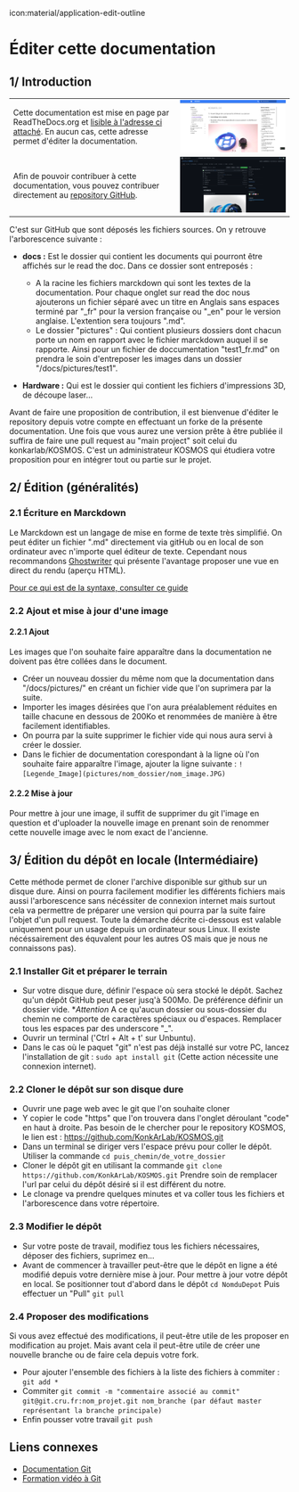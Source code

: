 icon:material/application-edit-outline
# Éditer cette documentation

## 1/ Introduction
|||
|-|-|
|Cette documentation est mise en page par ReadTheDocs.org et [lisible à l'adresse ci attaché](https://kosmos30.readthedocs.io). En aucun cas, cette adresse permet d'éditer la documentation.|![ED1-1](doc/kosmos/pictures/Edit-this-doc/ED1-1.png)|
|Afin de pouvoir contribuer à cette documentation, vous pouvez contribuer directement au [repository GitHub](https://github.com/KonkArLab/KOSMOS).|![ED1-2](doc/kosmos/pictures/Edit-this-doc/ED1-2.png)|

C'est sur GitHub que sont déposés les fichiers sources. On y retrouve l'arborescence suivante : 

 - **docs :** Est le dossier qui contient les documents qui pourront être affichés sur le read the doc. Dans ce dossier sont entreposés :

   - A la racine les fichiers marckdown qui sont les textes de la documentation. Pour chaque onglet sur read the doc nous ajouterons un fichier séparé avec un titre en Anglais sans espaces terminé par "_fr" pour la version française ou "_en" pour le version anglaise. L'extention sera toujours ".md".
   - Le dossier "pictures" : Qui contient plusieurs dossiers dont chacun porte un nom en rapport avec le fichier marckdown auquel il se rapporte. Ainsi pour un fichier de doccumentation "test1_fr.md" on prendra le soin d'entreposer les images dans un dossier "/docs/pictures/test1".

 - **Hardware :** Qui est le dossier qui contient les fichiers d'impressions 3D, de découpe laser...  

Avant de faire une proposition de contribution, il est bienvenue d'éditer le repository depuis votre compte en effectuant un forke de la présente documentation. Une fois que vous aurez une version prête à être publiée il suffira de faire une pull request au "main project" soit celui du konkarlab/KOSMOS.
C'est un administrateur KOSMOS qui étudiera votre proposition pour en intégrer tout ou partie sur le projet. 


## 2/ Édition (généralités)

### 2.1 Écriture en Marckdown
Le Marckdown est un langage de mise en forme de texte très simplifié. On peut éditer un fichier ".md" directement via gitHub ou en local de son ordinateur avec n'importe quel éditeur de texte. Cependant nous recommandons [Ghostwriter](https://wereturtle.github.io/ghostwriter/) qui présente l'avantage proposer une vue en direct du rendu (aperçu HTML).

[Pour ce qui est de la syntaxe, consulter ce guide](https://www.markdownguide.org/basic-syntax/)


### 2.2 Ajout et mise à jour d'une image

#### 2.2.1 Ajout
Les images que l'on souhaite faire apparaître dans la documentation ne doivent pas être collées dans le document. 

 - Créer un nouveau dossier du même nom que la documentation dans "/docs/pictures/" en créant un fichier vide que l'on suprimera par la suite.
 - Importer les images désirées que l'on aura préalablement réduites en taille chacune en dessous de 200Ko et renommées de manière à être facilement identifiables. 
 - On pourra par la suite supprimer le fichier vide qui nous aura servi à créer le dossier.
 - Dans le fichier de documentation corespondant à la ligne où l'on souhaite faire apparaître l'image, ajouter la ligne suivante : 
 ```![Legende_Image](pictures/nom_dossier/nom_image.JPG)``` 


#### 2.2.2 Mise à jour 
Pour mettre à jour une image, il suffit de supprimer du git l'image en question et d'uploader la nouvelle image en prenant soin de renommer cette nouvelle image avec le nom exact de l'ancienne. 



## 3/ Édition du dépôt en locale (Intermédiaire)
Cette méthode permet de cloner l'archive disponible sur github sur un disque dure. Ainsi on pourra facilement modifier les différents fichiers mais aussi l'arborescence sans nécéssiter de connexion internet mais surtout cela va permettre de préparer une version qui pourra par la suite faire l'objet d'un pull request. 
Toute la démarche décrite ci-dessous est valable uniquement pour un usage depuis un ordinateur sous Linux. Il existe nécéssairement des équvalent pour les autres OS mais que je nous ne connaissons pas).

### 2.1 Installer Git et préparer le terrain
 - Sur votre disque dure, définir l'espace où sera stocké le dépôt. Sachez qu'un dépôt GitHub peut peser jusq'à 500Mo. De préférence définir un dossier vide. **Attention* A ce qu'aucun dossier ou sous-dossier du chemin ne comporte de caractères spéciaux ou d'espaces. Remplacer tous les espaces par des underscore "_". 
 - Ouvrir un terminal ('Ctrl + Alt + t' sur Unbuntu).
 - Dans le cas où le paquet "git" n'est pas déjà installé sur votre PC, lancez l'installation de git :  ```sudo apt install git``` (Cette action nécessite une connexion internet).
 

### 2.2 Cloner le dépôt sur son disque dure
 - Ouvrir une page web avec le git que l'on souhaite cloner
 - Y copier le code "https" que l'on trouvera dans l'onglet déroulant "code" en haut à droite. Pas besoin de le chercher pour le repository KOSMOS, le lien est : https://github.com/KonkArLab/KOSMOS.git
 - Dans un terminal se diriger vers l'espace prévu pour coller le dépôt. Utiliser la commande ```cd puis_chemin/de_votre_dossier```
 - Cloner le dépôt git en utilisant la commande ```git clone https://github.com/KonkArLab/KOSMOS.git``` Prendre soin de remplacer l'url par celui du dépôt désiré si il est différent du notre. 
 - Le clonage va prendre quelques minutes et va coller tous les fichiers et l'arborescence dans votre répertoire.


### 2.3 Modifier le dépôt
 - Sur votre poste de travail, modifiez tous les fichiers nécessaires, déposer des fichiers, suprimez en...
 - Avant de commencer à travailler peut-être que le dépôt en ligne a été modifié depuis votre dernière mise à jour. Pour mettre à jour votre dépôt en local. Se positionner tout d'abord dans le dépôt ```cd NomduDepot``` Puis effectuer un "Pull" ```git pull```
 
### 2.4 Proposer des modifications
Si vous avez effectué des modifications, il peut-être utile de les proposer en modification au projet. Mais avant cela il peut-être utile de créer une nouvelle branche ou de faire cela depuis votre fork. 
 - Pour ajouter l'ensemble des fichiers à la liste des fichiers à commiter : ```git add *```
 - Commiter ```git commit -m "commentaire associé au commit" git@git.cru.fr:nom_projet.git nom_branche (par défaut master représentant la branche principale)```
 - Enfin pousser votre travail ```git push```



 
## Liens connexes
 - [Documentation Git](https://git-scm.com/about)
 - [Formation vidéo à Git](https://youtube.com/playlist?list=PLjwdMgw5TTLXuY5i7RW0QqGdW0NZntqiP)
 
 
